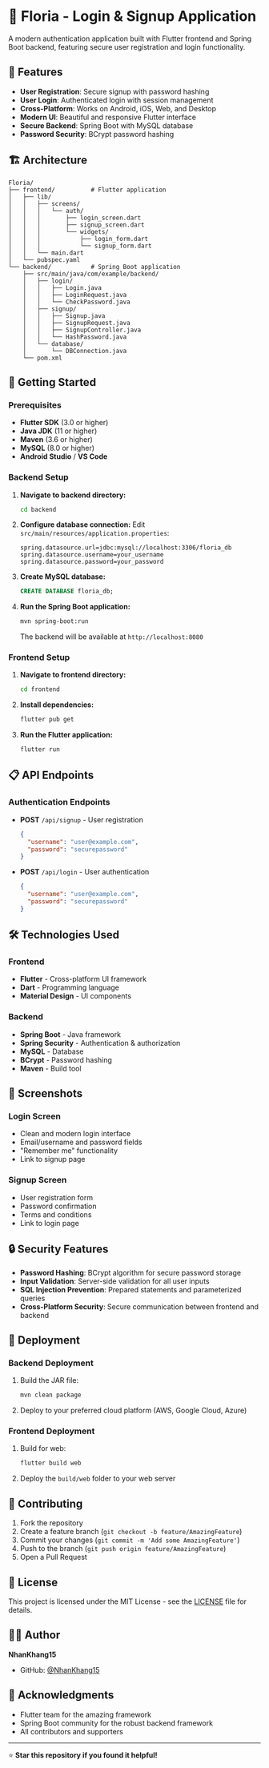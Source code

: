 # 🌸 Floria - Login & Signup Application

A modern authentication application built with Flutter frontend and Spring Boot backend, featuring secure user registration and login functionality.

## 📱 Features

- **User Registration**: Secure signup with password hashing
- **User Login**: Authenticated login with session management
- **Cross-Platform**: Works on Android, iOS, Web, and Desktop
- **Modern UI**: Beautiful and responsive Flutter interface
- **Secure Backend**: Spring Boot with MySQL database
- **Password Security**: BCrypt password hashing

## 🏗️ Architecture

```
Floria/
├── frontend/          # Flutter application
│   ├── lib/
│   │   ├── screens/
│   │   │   └── auth/
│   │   │       ├── login_screen.dart
│   │   │       ├── signup_screen.dart
│   │   │       └── widgets/
│   │   │           ├── login_form.dart
│   │   │           └── signup_form.dart
│   │   └── main.dart
│   └── pubspec.yaml
└── backend/           # Spring Boot application
    ├── src/main/java/com/example/backend/
    │   ├── login/
    │   │   ├── Login.java
    │   │   ├── LoginRequest.java
    │   │   └── CheckPassword.java
    │   ├── signup/
    │   │   ├── Signup.java
    │   │   ├── SignupRequest.java
    │   │   ├── SignupController.java
    │   │   └── HashPassword.java
    │   └── database/
    │       └── DBConnection.java
    └── pom.xml
```

## 🚀 Getting Started

### Prerequisites

- **Flutter SDK** (3.0 or higher)
- **Java JDK** (11 or higher)
- **Maven** (3.6 or higher)
- **MySQL** (8.0 or higher)
- **Android Studio** / **VS Code**

### Backend Setup

1. **Navigate to backend directory:**

   ```bash
   cd backend
   ```

2. **Configure database connection:**
   Edit `src/main/resources/application.properties`:

   ```properties
   spring.datasource.url=jdbc:mysql://localhost:3306/floria_db
   spring.datasource.username=your_username
   spring.datasource.password=your_password
   ```

3. **Create MySQL database:**

   ```sql
   CREATE DATABASE floria_db;
   ```

4. **Run the Spring Boot application:**

   ```bash
   mvn spring-boot:run
   ```

   The backend will be available at `http://localhost:8080`

### Frontend Setup

1. **Navigate to frontend directory:**

   ```bash
   cd frontend
   ```

2. **Install dependencies:**

   ```bash
   flutter pub get
   ```

3. **Run the Flutter application:**
   ```bash
   flutter run
   ```

## 📋 API Endpoints

### Authentication Endpoints

- **POST** `/api/signup` - User registration

  ```json
  {
    "username": "user@example.com",
    "password": "securepassword"
  }
  ```

- **POST** `/api/login` - User authentication
  ```json
  {
    "username": "user@example.com",
    "password": "securepassword"
  }
  ```

## 🛠️ Technologies Used

### Frontend

- **Flutter** - Cross-platform UI framework
- **Dart** - Programming language
- **Material Design** - UI components

### Backend

- **Spring Boot** - Java framework
- **Spring Security** - Authentication & authorization
- **MySQL** - Database
- **BCrypt** - Password hashing
- **Maven** - Build tool

## 📱 Screenshots

### Login Screen

- Clean and modern login interface
- Email/username and password fields
- "Remember me" functionality
- Link to signup page

### Signup Screen

- User registration form
- Password confirmation
- Terms and conditions
- Link to login page

## 🔒 Security Features

- **Password Hashing**: BCrypt algorithm for secure password storage
- **Input Validation**: Server-side validation for all user inputs
- **SQL Injection Prevention**: Prepared statements and parameterized queries
- **Cross-Platform Security**: Secure communication between frontend and backend

## 🚀 Deployment

### Backend Deployment

1. Build the JAR file:
   ```bash
   mvn clean package
   ```
2. Deploy to your preferred cloud platform (AWS, Google Cloud, Azure)

### Frontend Deployment

1. Build for web:
   ```bash
   flutter build web
   ```
2. Deploy the `build/web` folder to your web server

## 🤝 Contributing

1. Fork the repository
2. Create a feature branch (`git checkout -b feature/AmazingFeature`)
3. Commit your changes (`git commit -m 'Add some AmazingFeature'`)
4. Push to the branch (`git push origin feature/AmazingFeature`)
5. Open a Pull Request

## 📄 License

This project is licensed under the MIT License - see the [LICENSE](LICENSE) file for details.

## 👨‍💻 Author

**NhanKhang15**

- GitHub: [@NhanKhang15](https://github.com/NhanKhang15)

## 🙏 Acknowledgments

- Flutter team for the amazing framework
- Spring Boot community for the robust backend framework
- All contributors and supporters

---

⭐ **Star this repository if you found it helpful!**
